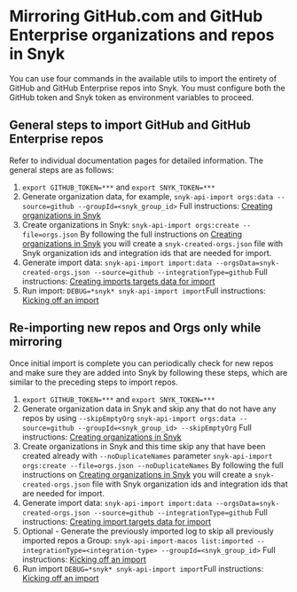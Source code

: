 # Mirroring GitHub.com and GitHub Enterprise organizations and repos in Snyk

You can use four commands in the available utils to import the entirety of GitHub and GitHub Enterprise repos into Snyk. You must configure both the GitHub token and Snyk token as environment variables to proceed.

## General steps to import GitHub and GitHub Enterprise repos

Refer to individual documentation pages for detailed information. The general steps are as follows:

1. `export GITHUB_TOKEN=***` and `export SNYK_TOKEN=***`
2. Generate organization data, for example, `snyk-api-import orgs:data --source=github --groupId=<snyk_group_id>` Full instructions: [Creating organizations in Snyk](creating-orgs-in-snyk.md)
3. Create organizations in Snyk: `snyk-api-import orgs:create --file=orgs.json` By following the full instructions on [Creating organizations in Snyk](creating-orgs-in-snyk.md) you will create a `snyk-created-orgs.json` file with Snyk organization ids and integration ids that are needed for import.
4. Generate import data: `snyk-api-import import:data --orgsData=snyk-created-orgs.json --source=github --integrationType=github` Full instructions: [Creating imports targets data for import](creating-import-targets-data-for-import.md)
5. Run import: `DEBUG=*snyk* snyk-api-import import`Full instructions: [Kicking off an import](kicking-off-an-import.md)

## Re-importing new repos and Orgs only while mirroring

Once initial import is complete you can periodically check for new repos and make sure they are added into Snyk by following these steps, which are similar to the preceding steps to import repos.

1. `export GITHUB_TOKEN=***` and `export SNYK_TOKEN=***`
2. Generate organization data in Snyk and skip any that do not have any repos by using `--skipEmptyOrg` `snyk-api-import orgs:data --source=github --groupId=<snyk_group_id> --skipEmptyOrg` Full instructions: [Creating organizations in Snyk](creating-orgs-in-snyk.md)
3. Create organizations in Snyk and this time skip any that have been created already with `--noDuplicateNames` parameter `snyk-api-import orgs:create --file=orgs.json --noDuplicateNames` By following the full instructions on [Creating organizations in Snyk](creating-orgs-in-snyk.md) you will create a `snyk-created-orgs.json` file with Snyk organization ids and integration ids that are needed for import.
4. Generate import data: `snyk-api-import import:data --orgsData=snyk-created-orgs.json --source=github --integrationType=github` Full instructions: [Creating import targets data for import](creating-import-targets-data-for-import.md)
5. Optional - Generate the previously imported log to skip all previously imported repos a Group: `snyk-api-import-macos list:imported --integrationType=<integration-type> --groupId=<snyk_group_id>` Full instructions: [Kicking off an import](kicking-off-an-import.md)
6. Run import `DEBUG=*snyk* snyk-api-import import`Full instructions: [Kicking off an import](kicking-off-an-import.md)
